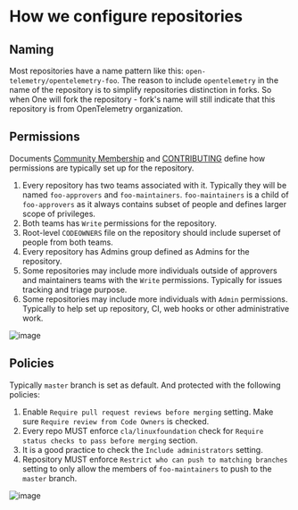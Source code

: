 # How we configure repositories

## Naming

Most repositories have a name pattern like this:
`open-telemetry/opentelemetry-foo`. The reason to include `opentelemetry` in the
name of the repository is to simplify repositories distinction in forks. So when
One will fork the repository - fork's name will still indicate that this
repository is from OpenTelemetry organization.

## Permissions

Documents [Community Membership](../community-membership.md) and
[CONTRIBUTING](../CONTRIBUTING.md) define how permissions are typically set up
for the repository.

1. Every repository has two teams associated with it. Typically they will be
   named `foo-approvers` and `foo-maintainers`. `foo-maintainers` is a child of
   `foo-approvers` as it always contains subset of people and defines larger
   scope of privileges.
2. Both teams has `Write` permissions for the repository.
3. Root-level `CODEOWNERS` file on the repository should include superset of
   people from both teams.
4. Every repository has Admins group defined as Admins for the repository.
5. Some repositories may include more individuals outside of approvers and
   maintainers teams with the `Write` permissions. Typically for issues tracking
   and triage purpose.
6. Some repositories may include more individuals with `Admin` permissions.
   Typically to help set up repository, CI, web hooks or other administrative
   work.

![image](https://user-images.githubusercontent.com/9950081/57563719-d7b6b300-7355-11e9-9ebb-3c4f549336bc.png)

## Policies

Typically `master` branch is set as default. And protected with the following
policies:

1. Enable `Require pull request reviews before merging` setting. Make sure
   `Require review from Code Owners` is checked.
2. Every repo MUST enforce `cla/linuxfoundation` check for `Require status
   checks to pass before merging` section.
3. It is a good practice to check the `Include administrators` setting.
4. Repository MUST enforce `Restrict who can push to matching branches` setting
   to only allow the members of `foo-maintainers` to push to the `master`
   branch.

![image](https://user-images.githubusercontent.com/9950081/57563714-c5d51000-7355-11e9-80c8-68374e2de2f6.png)
